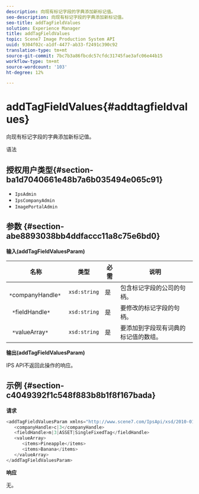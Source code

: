 ```yaml
---
description: 向现有标记字段的字典添加新标记值。
seo-description: 向现有标记字段的字典添加新标记值。
seo-title: addTagFieldValues
solution: Experience Manager
title: addTagFieldValues
topic: Scene7 Image Production System API
uuid: 9304f02c-a1df-4477-ab33-f2491c390c92
translation-type: tm+mt
source-git-commit: 7bc7b3a86fbcdc57cfdc31745fae3afc06e44b15
workflow-type: tm+mt
source-wordcount: '103'
ht-degree: 12%

---
```



# addTagFieldValues{#addtagfieldvalues}

向现有标记字段的字典添加新标记值。

语法

## 授权用户类型{#section-ba1d7040661e48b7a6b035494e065c91}

* `IpsAdmin`
* `IpsCompanyAdmin`
* `ImagePortalAdmin`

## 参数 {#section-abe8893038bb4ddfaccc11a8c75e6bd0}

**输入(addTagFieldValuesParam)**

| 名称 | 类型 | 必需 | 说明 |
|---|---|---|---|
| ` *`companyHandle`*` | `xsd:string` | 是 | 包含标记字段的公司的句柄。 |
| ` *`fieldHandle`*` | `xsd:string` | 是 | 要修改的标记字段的句柄。 |
| ` *`valueArray`*` | `xsd:string` | 是 | 要添加到字段现有词典的标记值的数组。 |

**输出(addTagFieldValuesParam)**

IPS API不返回此操作的响应。

## 示例 {#section-c4049392f1c548f883b8b1f8f167bada}

**请求**

```java
<addTagFieldValuesParam xmlns="http://www.scene7.com/IpsApi/xsd/2010-01-31">
   <companyHandle>c|3</companyHandle>
   <fieldHandle>m|3|ASSET|SingleFixedTag</fieldHandle>
   <valueArray>
      <items>Pineapple</items>
      <items>Banana</items>
   </valueArray>
</addTagFieldValuesParam>
```

**响应**

无。
